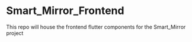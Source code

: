 # Smart_Mirror_Frontend
 This repo will house the frontend flutter components for the Smart_Mirror project
